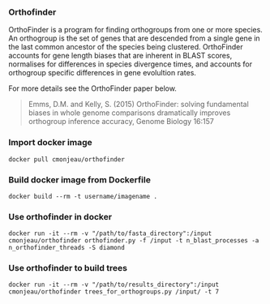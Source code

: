 ### Orthofinder

OrthoFinder is a program for finding orthogroups from one or more species.
An orthogroup is the set of genes that are descended from a single gene in the last common ancestor of the species being clustered.
OrthoFinder accounts for gene length biases that are inherent in BLAST scores, normalises for differences in species divergence times, and accounts for orthogroup specific differences in gene evolultion rates.

For more details see the OrthoFinder paper below.

> Emms, D.M. and Kelly, S. (2015) OrthoFinder: solving fundamental biases in whole genome comparisons dramatically improves orthogroup inference accuracy, Genome Biology 16:157

### Import docker image

    docker pull cmonjeau/orthofinder

### Build docker image from Dockerfile

    docker build --rm -t username/imagename .

### Use orthofinder in docker

    docker run -it --rm -v "/path/to/fasta_directory":/input cmonjeau/orthofinder orthofinder.py -f /input -t n_blast_processes -a n_orthofinder_threads -S diamond

### Use orthofinder to build trees

    docker run -it --rm -v "/path/to/results_directory":/input cmonjeau/orthofinder trees_for_orthogroups.py /input/ -t 7